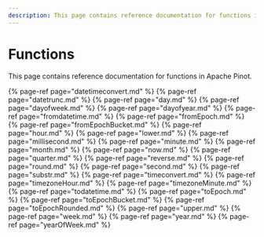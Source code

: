 ```yaml
---
description: This page contains reference documentation for functions in Apache Pinot.
---
```


# Functions

This page contains reference documentation for functions in Apache Pinot.

{% page-ref page="datetimeconvert.md" %}
{% page-ref page="datetrunc.md" %}
{% page-ref page="day.md" %}
{% page-ref page="dayofweek.md" %}
{% page-ref page="dayofyear.md" %}
{% page-ref page="fromdatetime.md" %}
{% page-ref page="fromEpoch.md" %}
{% page-ref page="fromEpochBucket.md" %}
{% page-ref page="hour.md" %}
{% page-ref page="lower.md" %}
{% page-ref page="millisecond.md" %}
{% page-ref page="minute.md" %}
{% page-ref page="month.md" %}
{% page-ref page="now.md" %}
{% page-ref page="quarter.md" %}
{% page-ref page="reverse.md" %}
{% page-ref page="round.md" %}
{% page-ref page="second.md" %}
{% page-ref page="substr.md" %}
{% page-ref page="timeconvert.md" %}
{% page-ref page="timezoneHour.md" %}
{% page-ref page="timezoneMinute.md" %}
{% page-ref page="todatetime.md" %}
{% page-ref page="toEpoch.md" %}
{% page-ref page="toEpochBucket.md" %}
{% page-ref page="toEpochRounded.md" %}
{% page-ref page="upper.md" %}
{% page-ref page="week.md" %}
{% page-ref page="year.md" %}
{% page-ref page="yearOfWeek.md" %}